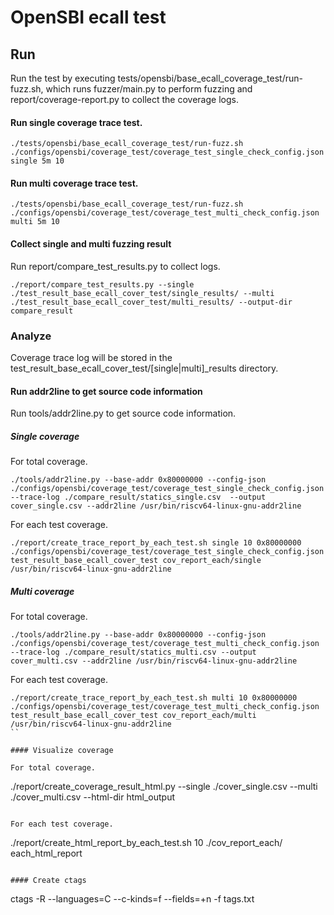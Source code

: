 # OpenSBI ecall test

## Run

Run the test by executing tests/opensbi/base_ecall_coverage_test/run-fuzz.sh, which runs fuzzer/main.py to perform fuzzing and report/coverage-report.py to collect the coverage logs.

#### Run single coverage trace test.

```
./tests/opensbi/base_ecall_coverage_test/run-fuzz.sh ./configs/opensbi/coverage_test/coverage_test_single_check_config.json single 5m 10
```

#### Run multi coverage trace test.

```
./tests/opensbi/base_ecall_coverage_test/run-fuzz.sh ./configs/opensbi/coverage_test/coverage_test_multi_check_config.json multi 5m 10
```

#### Collect single and multi fuzzing result

Run report/compare_test_results.py to collect logs.

```
./report/compare_test_results.py --single ./test_result_base_ecall_cover_test/single_results/ --multi  ./test_result_base_ecall_cover_test/multi_results/ --output-dir compare_result
```

### Analyze

Coverage trace log will be stored in the test_result_base_ecall_cover_test/\[single|multi\]_results directory.

#### Run addr2line to get source code information

Run tools/addr2line.py to get source code information.

##### Single coverage

For total coverage.

```
./tools/addr2line.py --base-addr 0x80000000 --config-json ./configs/opensbi/coverage_test/coverage_test_single_check_config.json --trace-log ./compare_result/statics_single.csv  --output cover_single.csv --addr2line /usr/bin/riscv64-linux-gnu-addr2line

```

For each test coverage.

```
./report/create_trace_report_by_each_test.sh single 10 0x80000000 ./configs/opensbi/coverage_test/coverage_test_single_check_config.json test_result_base_ecall_cover_test cov_report_each/single /usr/bin/riscv64-linux-gnu-addr2line

```

##### Multi coverage

For total coverage.

```
./tools/addr2line.py --base-addr 0x80000000 --config-json ./configs/opensbi/coverage_test/coverage_test_multi_check_config.json --trace-log ./compare_result/statics_multi.csv --output cover_multi.csv --addr2line /usr/bin/riscv64-linux-gnu-addr2line
```

For each test coverage.

```
./report/create_trace_report_by_each_test.sh multi 10 0x80000000 ./configs/opensbi/coverage_test/coverage_test_multi_check_config.json test_result_base_ecall_cover_test cov_report_each/multi /usr/bin/riscv64-linux-gnu-addr2line
``

#### Visualize coverage

For total coverage.

```
./report/create_coverage_result_html.py --single ./cover_single.csv --multi ./cover_multi.csv --html-dir html_output
```

For each test coverage.

```
./report/create_html_report_by_each_test.sh 10 ./cov_report_each/ each_html_report
```

#### Create ctags

```
ctags -R --languages=C --c-kinds=f --fields=+n -f tags.txt
```

